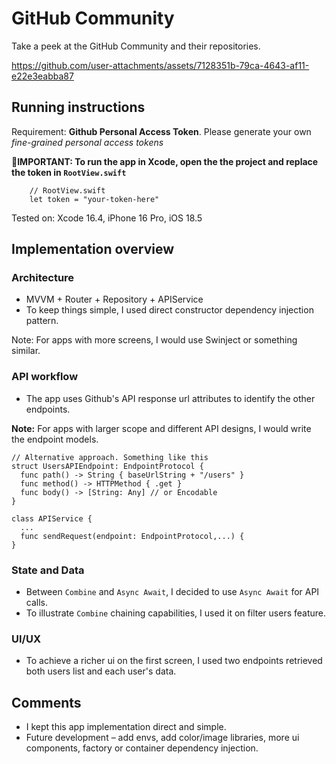 # GitHub Community
Take a peek at the GitHub Community and their repositories.



https://github.com/user-attachments/assets/7128351b-79ca-4643-af11-e22e3eabba87



## Running instructions

Requirement: **Github Personal Access Token**. Please generate your own *fine-grained personal access tokens* 
 
**🚨IMPORTANT: To run the app in Xcode, open the the project and replace the token in `RootView.swift`**

```
    // RootView.swift
    let token = "your-token-here"
```

Tested on: Xcode 16.4, iPhone 16 Pro, iOS 18.5

## Implementation overview

### Architecture
- MVVM + Router + Repository + APIService
- To keep things simple, I used direct constructor dependency injection pattern.
 
Note: For apps with more screens, I would use Swinject or something similar.

### API workflow
- The app uses Github's API response url attributes to identify the other endpoints.

**Note:** For apps with larger scope and different API designs, I would write the endpoint models. 

```
// Alternative approach. Something like this
struct UsersAPIEndpoint: EndpointProtocol {
  func path() -> String { baseUrlString + "/users" }
  func method() -> HTTPMethod { .get }
  func body() -> [String: Any] // or Encodable
}

class APIService {
  ...
  func sendRequest(endpoint: EndpointProtocol,...) { 
}

```

### State and Data
- Between `Combine` and `Async Await`, I decided to use `Async Await` for API calls.
- To illustrate `Combine` chaining capabilities, I used it on filter users feature.


### UI/UX
- To achieve a richer ui on the first screen, I used two endpoints retrieved both users list and each user's data.

  

## Comments
* I kept this app implementation direct and simple. 
* Future development – add envs, add color/image libraries, more ui components, factory or container dependency injection.




